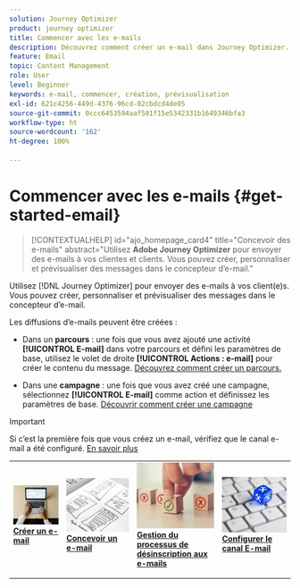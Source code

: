 ```yaml
---
solution: Journey Optimizer
product: journey optimizer
title: Commencer avec les e-mails
description: Découvrez comment créer un e-mail dans Journey Optimizer.
feature: Email
topic: Content Management
role: User
level: Beginner
keywords: e-mail, commencer, création, prévisualisation
exl-id: 621c4256-449d-4376-96cd-02cbdcd4de05
source-git-commit: 0ccc6453594aaf501f15e5342331b1649346bfa3
workflow-type: ht
source-wordcount: '162'
ht-degree: 100%

---
```


# Commencer avec les e-mails {#get-started-email}

>[!CONTEXTUALHELP]
>id="ajo_homepage_card4"
>title="Concevoir des e-mails"
>abstract="Utilisez **Adobe Journey Optimizer** pour envoyer des e-mails à vos clientes et clients. Vous pouvez créer, personnaliser et prévisualiser des messages dans le concepteur d’e-mail."

Utilisez [!DNL Journey Optimizer] pour envoyer des e-mails à vos client(e)s. Vous pouvez créer, personnaliser et prévisualiser des messages dans le concepteur d’e-mail.

Les diffusions d’e-mails peuvent être créées :

* Dans un **parcours** : une fois que vous avez ajouté une activité **[!UICONTROL E-mail]** dans votre parcours et défini les paramètres de base, utilisez le volet de droite **[!UICONTROL Actions : e-mail]** pour créer le contenu du message. [Découvrez comment créer un parcours.](../building-journeys/journey-gs.md)

* Dans une **campagne** : une fois que vous avez créé une campagne, sélectionnez **[!UICONTROL E-mail]** comme action et définissez les paramètres de base. [Découvrir comment créer une campagne](../campaigns/create-campaign.md#configure)


>[!IMPORTANT]
>
>Si c’est la première fois que vous créez un e-mail, vérifiez que le canal e-mail a été configuré. [En savoir plus](email-settings.md)

<table style="table-layout:fixed"><tr style="border: 0;">
<td>
<a href="create-email.md">
<img alt="Créer" src="../assets/do-not-localize/email-create.jpeg">
</a>
<div><a href="create-email.md"><strong>Créer un e-mail</strong>
</div>
<p>
</td>
<td>
<a href="get-started-email-design.md">
<img alt="Conception" src="../assets/do-not-localize/email-design.jpg">
</a>
<div>
<a href="get-started-email-design.md"><strong>Concevoir un e-mail</strong></a>
</div>
<p></td>
<td>
<a href="email-opt-out.md">
<img alt="Désinscription (opt-out)" src="../assets/do-not-localize/email-opt-out.jpg">
</a>
<div>
<a href="email-opt-out.md"><strong>Gestion du processus de désinscription aux e-mails</strong></a>
</div>
<p>
</td>
<td>
<a href="email-settings.md">
<img alt="Configuration" src="../assets/do-not-localize/email-config.jpg">
</a>
<div>
<a href="email-settings.md"><strong>Configurer le canal E-mail</strong></a>
</div>
<p>
</td>
</tr></table>
